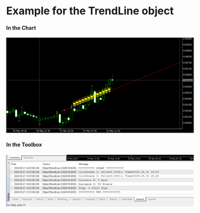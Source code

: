 # Example for the TrendLine object

#### In the Chart
![In the Chart](https://github.com/mql-systems/Examples_script/blob/98c324abe1e10c4fcde6a39abb6b84667a4abe51/ObjectTrendLine/img/Chart.png?raw=true "In the Chart")

#### In the Toolbox
![In the Toolbox](https://github.com/mql-systems/Examples_script/blob/98c324abe1e10c4fcde6a39abb6b84667a4abe51/ObjectTrendLine/img/ToolboxPrint.png?raw=true "In the Toolbox")